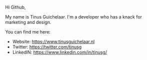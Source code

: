 Hi Github, 

My name is Tinus Guichelaar. I'm a developer who has a knack for marketing and design. 

You can find me here:

- Website: https://www.tinusguichelaar.nl
- Twitter: https://twitter.com/tinusg
- LinkedIN: https://www.linkedin.com/in/tinusg/
